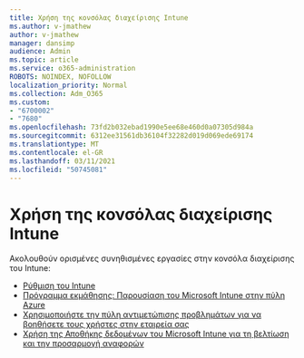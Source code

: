 ```yaml
---
title: Χρήση της κονσόλας διαχείρισης Intune
ms.author: v-jmathew
author: v-jmathew
manager: dansimp
audience: Admin
ms.topic: article
ms.service: o365-administration
ROBOTS: NOINDEX, NOFOLLOW
localization_priority: Normal
ms.collection: Adm_O365
ms.custom:
- "6700002"
- "7680"
ms.openlocfilehash: 73fd2b032ebad1990e5ee68e460d0a07305d984a
ms.sourcegitcommit: 6312ee31561db36104f32282d019d069ede69174
ms.translationtype: MT
ms.contentlocale: el-GR
ms.lasthandoff: 03/11/2021
ms.locfileid: "50745081"
---
```

# <a name="using-intune-admin-console"></a>Χρήση της κονσόλας διαχείρισης Intune

Ακολουθούν ορισμένες συνηθισμένες εργασίες στην κονσόλα διαχείρισης του Intune:

- [Ρύθμιση του Intune](https://docs.microsoft.com/mem/intune/fundamentals/setup-steps)
- [Πρόγραμμα εκμάθησης: Παρουσίαση του Microsoft Intune στην πύλη Azure](https://docs.microsoft.com/mem/intune/fundamentals/tutorial-walkthrough-intune-portal)
- [Χρησιμοποιήστε την πύλη αντιμετώπισης προβλημάτων για να βοηθήσετε τους χρήστες στην εταιρεία σας](https://docs.microsoft.com/mem/intune/fundamentals/help-desk-operators)
- [Χρήση της Αποθήκης δεδομένων του Microsoft Intune για τη βελτίωση και την προσαρμογή αναφορών](https://docs.microsoft.com/mem/intune/developer/reports-nav-create-intune-reports)
